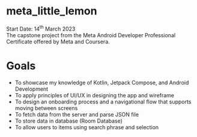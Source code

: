 # meta_little_lemon
Start Date: 14<sup>th</sup> March 2023 <br>
The capstone project from the Meta Android Developer Professional Certificate offered by Meta and Coursera.

# Goals
- To showcase my knowledge of Kotlin, Jetpack Compose, and Android Development
- To apply principles of UI/UX in designing the app and wireframe
- To design an onboarding process and a navigational flow that supports moving between screens
- To fetch data from the server and parse JSON file
- To store data in database (Room Database)
- To allow users to items using search phrase and selection